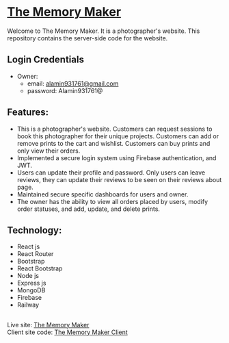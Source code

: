 # [The Memory Maker](https://the-memory-maker-71efe.firebaseapp.com)
Welcome to The Memory Maker. It is a photographer's website. This repository contains the server-side code for the website.

## Login Credentials
* Owner:
    - email: alamin931761@gmail.com
    - password: Alamin931761@

## Features:
* This is a photographer's website. Customers can request sessions to book this photographer for their unique projects. Customers can add or remove prints to the cart and wishlist. Customers can buy prints and only view their orders.
* Implemented a secure login system using Firebase authentication, and JWT.
* Users can update their profile and password. Only users can leave reviews, they can update their reviews to be seen on their reviews about page.
* Maintained secure specific dashboards for users and owner.
* The owner has the ability to view all orders placed by users, modify order statuses, and add, update, and delete prints.

## Technology:
* React js
* React Router
* Bootstrap
* React Bootstrap
* Node js
* Express js
* MongoDB
* Firebase
* Railway

##
Live site: [The Memory Maker](https://the-memory-maker-71efe.firebaseapp.com) <br>
Client site code: [The Memory Maker Client](https://github.com/alamin931761/the-memory-maker-client)